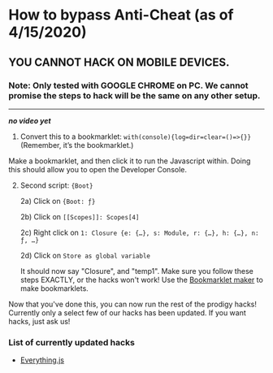 # How to bypass Anti-Cheat (as of 4/15/2020)

## YOU CANNOT HACK ON MOBILE DEVICES.

### Note: Only tested with GOOGLE CHROME on PC. We cannot promise the steps to hack will be the same on any other setup.

---

***no video yet***

1) Convert this to a bookmarklet: `with(console){log=dir=clear=()=>{}}` (Remember, it’s the bookmarklet.)

Make a bookmarklet, and then click it to run the Javascript within. Doing this should allow you to open the Developer Console.


2) Second script: `{Boot}`

    2a) Click on `{Boot: ƒ}`
    
    2b) Click on `[[Scopes]]: Scopes[4]`
    
    2c) Right click on `1: Closure {e: {…}, s: Module, r: {…}, h: {…}, n: ƒ, …}`
    
    2d) Click on `Store as global variable`
    
    It should now say "Closure", and "temp1". Make sure you follow these steps EXACTLY, or the hacks won't work!
Use the [Bookmarklet maker](https://caiorss.github.io/bookmarklet-maker/) to make bookmarklets.

Now that you've done this, you can now run the rest of the prodigy hacks! Currently only a select few of our hacks has been updated.
If you want hacks, just ask us!


### List of currently updated hacks

* [Everything.js](https://github.com/PatheticMustan/ProdigyMathGameHacking/blob/master/Items/Everything.js)
    
